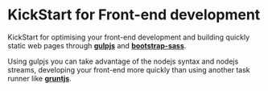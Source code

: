 # KickStart for Front-end development

KickStart for optimising your front-end development and building quickly static web pages through [**gulpjs**](http://gulpjs.com/) and [**bootstrap-sass**](https://github.com/twbs/bootstrap-sass).

Using gulpjs you can take advantage of the nodejs syntax and nodejs streams, developing your front-end more quickly than using another task runner like [**gruntjs**](http://gruntjs.com/).


